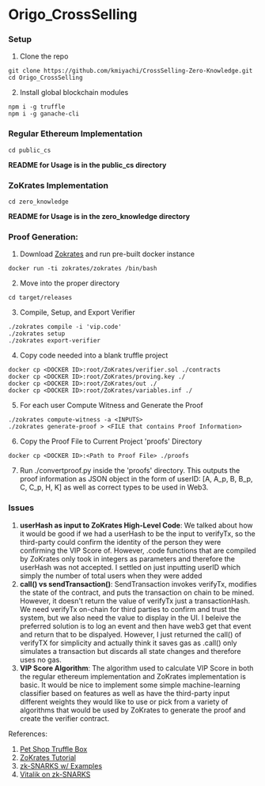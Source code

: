 # Origo_CrossSelling

### Setup

1. Clone the repo

```
git clone https://github.com/kmiyachi/CrossSelling-Zero-Knowledge.git
cd Origo_CrossSelling
```

2. Install global blockchain modules

```
npm i -g truffle
npm i -g ganache-cli
```

### Regular Ethereum Implementation

```
cd public_cs
```

**README for Usage is in the public_cs directory**

### ZoKrates Implementation

```
cd zero_knowledge
```

**README for Usage is in the zero_knowledge directory**

### Proof Generation:

1. Download [Zokrates](https://github.com/JacobEberhardt/ZoKrates) and run pre-built docker instance

```
docker run -ti zokrates/zokrates /bin/bash
```

2. Move into the proper directory

```
cd target/releases
```

3. Compile, Setup, and Export Verifier

```
./zokrates compile -i 'vip.code'
./zokrates setup
./zokrates export-verifier
```

4. Copy code needed into a blank truffle project

```
docker cp <DOCKER ID>:root/ZoKrates/verifier.sol ./contracts
docker cp <DOCKER ID>:root/ZoKrates/proving.key ./
docker cp <DOCKER ID>:root/ZoKrates/out ./
docker cp <DOCKER ID>:root/ZoKrates/variables.inf ./
```

5. For each user Compute Witness and Generate the Proof

```
./zokrates compute-witness -a <INPUTS>
./zokrates generate-proof > <FILE that contains Proof Information>
```

6. Copy the Proof File to Current Project 'proofs' Directory

```
docker cp <DOCKER ID>:<Path to Proof File> ./proofs
```

7. Run ./convertproof.py inside the 'proofs' directory. This outputs the proof information as JSON object in the form of userID: [A, A_p, B, B_p, C, C_p, H, K] as well as correct types to be used in Web3.

### Issues

1. **userHash as input to ZoKrates High-Level Code**: We talked about how it would be good if we had a userHash to be the input to verifyTx, so the third-party could confirm the identity of the person they were confirming the VIP Score of. However, .code functions that are compiled by ZoKrates only took in integers as parameters and therefore the userHash was not accepted. I settled on just inputting userID which simply the number of total users when they were added
2. **call() vs sendTransaction()**: SendTransaction invokes verifyTx, modifies the state of the contract, and puts the transaction on chain to be mined. However, it doesn't return the value of verifyTx just a transactionHash. We need verifyTx on-chain for third parties to confirm and trust the system, but we also need the value to display in the UI. I beleive the preferred solution is to log an event and then have web3 get that event and return that to be dispalyed. However, I just returned the call() of verifyTX for simplicity and actually think it saves gas as .call() only simulates a transaction but discards all state changes and therefore uses no gas.
3. **VIP Score Algorithm**: The algorithm used to calculate VIP Score in both the regular ethereum implementation and ZoKrates implementation is basic. It would be nice to implement some simple machine-learning classifier based on features as well as have the third-party input different weights they would like to use or pick from a variety of algorithms that would be used by ZoKrates to generate the proof and create the verifier contract.

References:

1. [Pet Shop Truffle Box](https://truffleframework.com/tutorials/pet-shop)
2. [ZoKrates Tutorial](https://medium.com/extropy-io/zokrates-tutorial-with-truffle-41135a3fb754)
3. [zk-SNARKS w/ Examples](https://media.consensys.net/introduction-to-zksnarks-with-examples-3283b554fc3b)
4. [Vitalik on zk-SNARKS](https://medium.com/@VitalikButerin/zk-snarks-under-the-hood-b33151a013f6)
